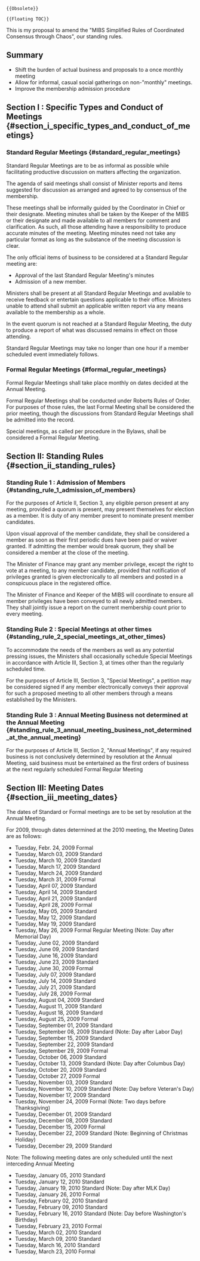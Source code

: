 ```{=mediawiki}
{{Obsolete}}
```
```{=mediawiki}
{{Floating TOC}}
```
This is my proposal to amend the "MIBS Simplified Rules of Coordinated
Consensus through Chaos", our standing rules.

## Summary

-   Shift the burden of actual business and proposals to a once monthly
    meeting
-   Allow for informal, casual social gatherings on non-"monthly"
    meetings.
-   Improve the membership admission procedure

## Section I : Specific Types and Conduct of Meetings {#section_i_specific_types_and_conduct_of_meetings}

### Standard Regular Meetings {#standard_regular_meetings}

Standard Regular Meetings are to be as informal as possible while
facilitating productive discussion on matters affecting the
organization.

The agenda of said meetings shall consist of Minister reports and items
suggested for discussion as arranged and agreed to by consensus of the
membership.

These meetings shall be informally guided by the Coordinator in Chief or
their designate. Meeting minutes shall be taken by the Keeper of the
MIBS or their designate and made available to all members for comment
and clarification. As such, all those attending have a responsibility to
produce accurate minutes of the meeting. Meeting minutes need not take
any particular format as long as the substance of the meeting discussion
is clear.

The only official items of business to be considered at a Standard
Regular meeting are:

-   Approval of the last Standard Regular Meeting's minutes
-   Admission of a new member.

Ministers shall be present at all Standard Regular Meetings and
available to receive feedback or entertain questions applicable to their
office. Ministers unable to attend shall submit an applicable written
report via any means available to the membership as a whole.

In the event quorum is not reached at a Standard Regular Meeting, the
duty to produce a report of what was discussed remains in effect on
those attending.

Standard Regular Meetings may take no longer than one hour if a member
scheduled event immediately follows.

### Formal Regular Meetings {#formal_regular_meetings}

Formal Regular Meetings shall take place monthly on dates decided at the
Annual Meeting.

Formal Regular Meetings shall be conducted under Roberts Rules of Order.
For purposes of those rules, the last Formal Meeting shall be considered
the prior meeting, though the discussions from Standard Regular Meetings
shall be admitted into the record.

Special meetings, as called per procedure in the Bylaws, shall be
considered a Formal Regular Meeting.

## Section II: Standing Rules {#section_ii_standing_rules}

### Standing Rule 1 : Admission of Members {#standing_rule_1_admission_of_members}

For the purposes of Article II, Section 3, any eligible person present
at any meeting, provided a quorum is present, may present themselves for
election as a member. It is duty of any member present to nominate
present member candidates.

Upon visual approval of the member candidate, they shall be considered a
member as soon as their first periodic dues have been paid or waiver
granted. If admitting the member would break quorum, they shall be
considered a member at the close of the meeting.

The Minister of Finance may grant any member privilege, except the right
to vote at a meeting, to any member candidate, provided that
notification of privileges granted is given electronically to all
members and posted in a conspicuous place in the registered office.

The Minister of Finance and Keeper of the MIBS will coordinate to ensure
all member privileges have been conveyed to all newly admitted members.
They shall jointly issue a report on the current membership count prior
to every meeting.

### Standing Rule 2 : Special Meetings at other times {#standing_rule_2_special_meetings_at_other_times}

To accommodate the needs of the members as well as any potential
pressing issues, the Ministers shall occasionally schedule Special
Meetings in accordance with Article III, Section 3, at times other than
the regularly scheduled time.

For the purposes of Article III, Section 3, "Special Meetings", a
petition may be considered signed if any member electronically conveys
their approval for such a proposed meeting to all other members through
a means established by the Ministers.

### Standing Rule 3 : Annual Meeting Business not determined at the Annual Meeting {#standing_rule_3_annual_meeting_business_not_determined_at_the_annual_meeting}

For the purposes of Article III, Section 2, "Annual Meetings", if any
required business is not conclusively determined by resolution at the
Annual Meeting, said business must be entertained as the first orders of
business at the next regularly scheduled Formal Regular Meeting

## Section III: Meeting Dates {#section_iii_meeting_dates}

The dates of Standard or Formal meetings are to be set by resolution at
the Annual Meeting.

For 2009, through dates determined at the 2010 meeting, the Meeting
Dates are as follows:

-   Tuesday, Febr. 24, 2009 Formal
-   Tuesday, March 03, 2009 Standard
-   Tuesday, March 10, 2009 Standard
-   Tuesday, March 17, 2009 Standard
-   Tuesday, March 24, 2009 Standard
-   Tuesday, March 31, 2009 Formal
-   Tuesday, April 07, 2009 Standard
-   Tuesday, April 14, 2009 Standard
-   Tuesday, April 21, 2009 Standard
-   Tuesday, April 28, 2009 Formal
-   Tuesday, May 05, 2009 Standard
-   Tuesday, May 12, 2009 Standard
-   Tuesday, May 19, 2009 Standard
-   Tuesday, May 26, 2009 Formal Regular Meeting (Note: Day after
    Memorial Day)
-   Tuesday, June 02, 2009 Standard
-   Tuesday, June 09, 2009 Standard
-   Tuesday, June 16, 2009 Standard
-   Tuesday, June 23, 2009 Standard
-   Tuesday, June 30, 2009 Formal
-   Tuesday, July 07, 2009 Standard
-   Tuesday, July 14, 2009 Standard
-   Tuesday, July 21, 2009 Standard
-   Tuesday, July 28, 2009 Formal
-   Tuesday, August 04, 2009 Standard
-   Tuesday, August 11, 2009 Standard
-   Tuesday, August 18, 2009 Standard
-   Tuesday, August 25, 2009 Formal
-   Tuesday, September 01, 2009 Standard
-   Tuesday, September 08, 2009 Standard (Note: Day after Labor Day)
-   Tuesday, September 15, 2009 Standard
-   Tuesday, September 22, 2009 Standard
-   Tuesday, September 29, 2009 Formal
-   Tuesday, October 06, 2009 Standard
-   Tuesday, October 13, 2009 Standard (Note: Day after Columbus Day)
-   Tuesday, October 20, 2009 Standard
-   Tuesday, October 27, 2009 Formal
-   Tuesday, November 03, 2009 Standard
-   Tuesday, November 10, 2009 Standard (Note: Day before Veteran's Day)
-   Tuesday, November 17, 2009 Standard
-   Tuesday, November 24, 2009 Formal (Note: Two days before
    Thanksgiving)
-   Tuesday, December 01, 2009 Standard
-   Tuesday, December 08, 2009 Standard
-   Tuesday, December 15, 2009 Formal
-   Tuesday, December 22, 2009 Standard (Note: Beginning of Christmas
    Holiday)
-   Tuesday, December 29, 2009 Standard

Note: The following meeting dates are only scheduled until the next
interceding Annual Meeting

-   Tuesday, January 05, 2010 Standard
-   Tuesday, January 12, 2010 Standard
-   Tuesday, January 19, 2010 Standard (Note: Day after MLK Day)
-   Tuesday, January 26, 2010 Formal
-   Tuesday, February 02, 2010 Standard
-   Tuesday, February 09, 2010 Standard
-   Tuesday, February 16, 2010 Standard (Note: Day before Washington's
    Birthday)
-   Tuesday, February 23, 2010 Formal
-   Tuesday, March 02, 2010 Standard
-   Tuesday, March 09, 2010 Standard
-   Tuesday, March 16, 2010 Standard
-   Tuesday, March 23, 2010 Formal
